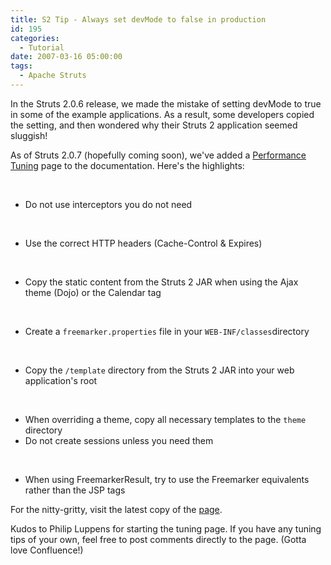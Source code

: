 ```yaml
---
title: S2 Tip - Always set devMode to false in production
id: 195
categories:
  - Tutorial
date: 2007-03-16 05:00:00
tags:
  - Apache Struts
---
```


In the Struts 2.0.6 release, we made the mistake of setting devMode to true in some of the example applications. As a result, some developers copied the setting, and then wondered why their Struts 2 application seemed sluggish!

As of Struts 2.0.7 (hopefully coming soon), we've added a [Performance Tuning](http://struts.apache.org/2.x/docs/performance-tuning.html) page to the documentation. Here's the highlights:

&nbsp;

*   Do not use interceptors you do not need
&nbsp;

&nbsp;

*   Use the correct HTTP headers (Cache-Control &amp; Expires)
&nbsp;

&nbsp;

*   Copy the static content from the Struts 2 JAR when using the Ajax theme (Dojo) or the Calendar tag
&nbsp;

&nbsp;

*   Create a `freemarker.properties` file in your `WEB-INF/classes`directory
&nbsp;

&nbsp;

*   Copy the `/template` directory from the Struts 2 JAR into your web application's root
&nbsp;

&nbsp;

*   When overriding a theme, copy all necessary templates to the `theme` directory
*   Do not create sessions unless you need them
&nbsp;

&nbsp;

*   When using FreemarkerResult, try to use the Freemarker equivalents rather than the JSP tags
&nbsp;

For the nitty-gritty, visit the latest copy of the [page](http://struts.apache.org/2.x/docs/performance-tuning.html).

Kudos to Philip Luppens for starting the tuning page. If you have any tuning tips of your own, feel free to post comments directly to the page. (Gotta love Confluence!)
